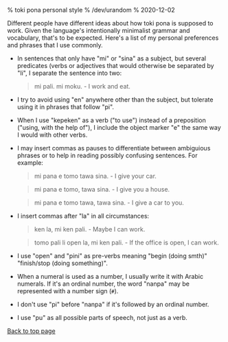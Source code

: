 % toki pona personal style
% /dev/urandom
% 2020-12-02

Different people have different ideas about how toki pona is supposed to work.
Given the language's intentionally minimalist grammar and vocabulary, that's to
be expected. Here's a list of my personal preferences and phrases that I use
commonly.

* In sentences that only have "mi" or "sina" as a subject, but several
  predicates (verbs or adjectives that would otherwise be separated by "li", I
  separate the sentence into two:

  > mi pali. mi moku. - I work and eat.

* I try to avoid using "en" anywhere other than the subject, but tolerate using
  it in phrases that follow "pi".

* When I use "kepeken" as a verb ("to use") instead of a preposition ("using,
  with the help of"), I include the object marker "e" the same way I would with
  other verbs.

* I may insert commas as pauses to differentiate between ambiguious phrases or
  to help in reading possibly confusing sentences. For example:

  > mi pana e tomo tawa sina. - I give your car.
  
  > mi pana e tomo, tawa sina. - I give you a house.

  > mi pana e tomo tawa, tawa sina. - I give a car to you.

* I insert commas after "la" in all circumstances:

  > ken la, mi ken pali. - Maybe I can work.

  > tomo pali li open la, mi ken pali. - If the office is open, I can work.

* I use "open" and "pini" as pre-verbs meaning "begin (doing smth)" "finish/stop
  (doing something)".

* When a numeral is used as a number, I usually write it with Arabic numerals.
  If it's an ordinal number, the word "nanpa" may be represented with a number
  sign (`#`).

* I don't use "pi" before "nanpa" if it's followed by an ordinal number.

* I use "pu" as all possible parts of speech, not just as a verb.

[Back to top page](index.html)
